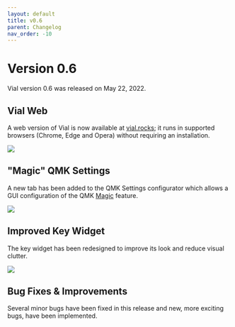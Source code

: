 ```yaml
---
layout: default
title: v0.6
parent: Changelog
nav_order: -10
---
```


# Version 0.6

Vial version 0.6 was released on May 22, 2022.

## Vial Web

A web version of Vial is now available at [vial.rocks](https://vial.rocks/); it runs in supported browsers (Chrome, Edge and Opera) without requiring an installation.

![](/img/release-0.6/vial-web.png)

## "Magic" QMK Settings

A new tab has been added to the QMK Settings configurator which allows a GUI configuration of the QMK [Magic](https://docs.qmk.fm/#/keycodes_magic) feature.

![](/img/release-0.6/magic-qmk-settings.png)

## Improved Key Widget

The key widget has been redesigned to improve its look and reduce visual clutter.

![](/img/release-0.6/key-widget.png)

## Bug Fixes & Improvements

Several minor bugs have been fixed in this release and new, more exciting bugs, have been implemented.
